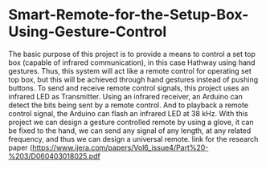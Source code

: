 # Smart-Remote-for-the-Setup-Box-Using-Gesture-Control
The basic purpose of this project is to provide a means to control a set top box (capable of infrared communication), in this case Hathway using hand gestures. Thus, this system will act like a remote control for operating set top box, but this will be achieved through hand gestures instead of pushing buttons. To send and receive remote control signals, this project uses an infrared LED as Transmitter. Using an infrared receiver, an Arduino can detect the bits being sent by a remote control. And to playback a remote control signal, the Arduino can flash an infrared LED at 38 kHz. With this project we can design a gesture controlled remote by using a glove, it can be fixed to the hand, we can send any signal of any length, at any related frequency, and thus we can design a universal remote.  link for the research paper (https://www.ijera.com/papers/Vol6_issue4/Part%20-%203/D060403018025.pdf
